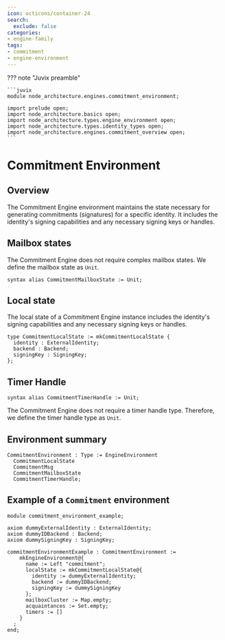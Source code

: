 ```yaml
---
icon: octicons/container-24
search:
  exclude: false
categories:
- engine-family
tags:
- commitment
- engine-environment
---
```


??? note "Juvix preamble"

    ```juvix
    module node_architecture.engines.commitment_environment;

    import prelude open;
    import node_architecture.basics open;
    import node_architecture.types.engine_environment open;
    import node_architecture.types.identity_types open;
    import node_architecture.engines.commitment_overview open;
    ```

# Commitment Environment

## Overview

The Commitment Engine environment maintains the state necessary for generating commitments (signatures) for a specific identity. It includes the identity's signing capabilities and any necessary signing keys or handles.

## Mailbox states

The Commitment Engine does not require complex mailbox states. We define the mailbox state as `Unit`.

```juvix
syntax alias CommitmentMailboxState := Unit;
```

## Local state

The local state of a Commitment Engine instance includes the identity's signing capabilities and any necessary signing keys or handles.

```juvix
type CommitmentLocalState := mkCommitmentLocalState {
  identity : ExternalIdentity;
  backend : Backend;
  signingKey : SigningKey;
};
```

## Timer Handle

```juvix
syntax alias CommitmentTimerHandle := Unit;
```

The Commitment Engine does not require a timer handle type. Therefore, we define the timer handle type as `Unit`.

## Environment summary

```juvix
CommitmentEnvironment : Type := EngineEnvironment 
  CommitmentLocalState 
  CommitmentMsg 
  CommitmentMailboxState 
  CommitmentTimerHandle;
```

## Example of a `Commitment` environment

```juvix extract-module-statements
module commitment_environment_example;

axiom dummyExternalIdentity : ExternalIdentity;
axiom dummyIDBackend : Backend;
axiom dummySigningKey : SigningKey;

commitmentEnvironmentExample : CommitmentEnvironment :=
    mkEngineEnvironment@{
      name := Left "commitment";
      localState := mkCommitmentLocalState@{
        identity := dummyExternalIdentity;
        backend := dummyIDBackend;
        signingKey := dummySigningKey
      };
      mailboxCluster := Map.empty;
      acquaintances := Set.empty;
      timers := []
    }
  ;
end;
```
